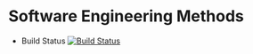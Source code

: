 # Software Engineering Methods

- Build Status [![Build Status](https://travis-ci.org/40418893/sem.svg?branch=master)](https://travis-ci.org/40418893/sem)